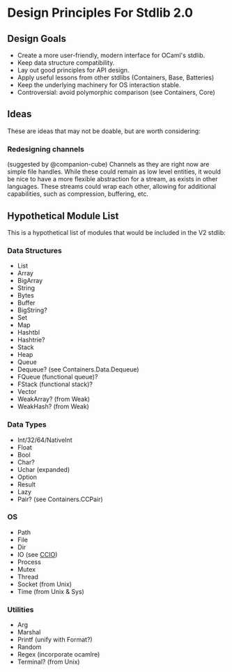 # Design Principles For Stdlib 2.0

## Design Goals
* Create a more user-friendly, modern interface for OCaml's stdlib.
* Keep data structure compatibility.
* Lay out good principles for API design.
* Apply useful lessons from other stdlibs (Containers, Base, Batteries)
* Keep the underlying machinery for OS interaction stable.
* Controversial: avoid polymorphic comparison (see Containers, Core)

## Ideas
These are ideas that may not be doable, but are worth considering:

### Redesigning channels
(suggested by @companion-cube)
Channels as they are right now are simple file handles.
While these could remain as low level entities, it would be nice to have a more flexible
abstraction for a stream, as exists in other languages.
These streams could wrap each other, allowing for additional capabilities,
such as compression, buffering, etc.

## Hypothetical Module List

This is a hypothetical list of modules that would be included in the V2 stdlib:

### Data Structures

* List
* Array
* BigArray
* String
* Bytes
* Buffer
* BigString?
* Set
* Map
* Hashtbl
* Hashtrie?
* Stack
* Heap
* Queue
* Dequeue? (see Containers.Data.Dequeue)
* FQueue (functional queue)?
* FStack (functional stack)?
* Vector
* WeakArray? (from Weak)
* WeakHash? (from Weak)

### Data Types

* Int/32/64/NativeInt
* Float
* Bool
* Char?
* Uchar (expanded)
* Option
* Result
* Lazy
* Pair? (see Containers.CCPair)

### OS

* Path
* File
* Dir
* IO (see [CCIO](https://github.com/c-cube/ocaml-containers/blob/master/src/core/CCIO.mli))
* Process
* Mutex
* Thread
* Socket (from Unix)
* Time (from Unix & Sys)

### Utilities

* Arg
* Marshal
* Printf (unify with Format?)
* Random
* Regex (incorporate ocamlre)
* Terminal? (from Unix)
